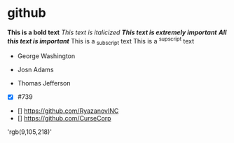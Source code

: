 # github
**This is a bold  text**
_This text is italicized_
**_This text is extremely important_**
***All this text is important***
This is a <sub>subscript</sub> text
This is a <sup>supscript</sup> text


- George Washington
* Josn Adams
+ Thomas Jefferson

- [x] #739
- [] https://github.com/RyazanovINC
- [] https://github.com/CurseCorp

'rgb(9,105,218)'

  
